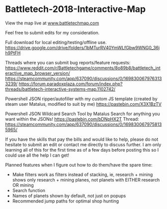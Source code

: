 # Battletech-2018-Interactive-Map

View the map live at www.battletechmap.com


Feel free to submit edits for my consideration.


Full download for local editing/testing/offline use.
https://drive.google.com/drive/folders/1bMTurRV40YmWLfGbw9WNG0_36jh9PtFH

Threads where you can submit bug reports/feature requests:
https://www.reddit.com/r/Battletechgame/comments/8o89b8/battletech_interactive_map_browser_version/
https://steamcommunity.com/app/637090/discussions/0/1698300679763133239/
https://forum.paradoxplaza.com/forum/index.php?threads/battletech-interactive-systems-map.1102742/

Powershell JSON ripper/autofiller with my custom JS template (created by steam user Matalus, modified to suit by me)
https://pastebin.com/X3X1BzTV

Powershell JSON Wildcard Search Tool by Matalus
Search for anything you want within the JSONs!
https://pastebin.com/bDNpHX2T
Thread:
https://steamcommunity.com/app/637090/discussions/0/1698300679758135965/


If you have the skills that pay the bills and would like to help, please do not hesitate to 
submit an edit or contact me directly to discuss further. I am only learning all of this for 
the first time as of a few days before posting this so I could use all the help I can get!

Planned features when I figure out how to do them/have the spare time:
- Make filters work as filters instead of stacking, ie, research + mining shows only 
  research + mining planes, not planets with EITHER research OR mining
- Search function
- Names of planets shown by default, not just on popups
- Recommended jump paths for optimal shop hunting
